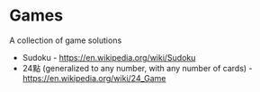 # Games
A collection of game solutions
* Sudoku - https://en.wikipedia.org/wiki/Sudoku
* 24點 (generalized to any number, with any number of cards) - https://en.wikipedia.org/wiki/24_Game
